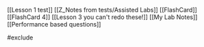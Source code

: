 [[Lesson 1 test]]
[[Z_Notes from tests/Assisted Labs]]
[[FlashCard]]
[[FlashCard 4]]
[[Lesson 3 you can't redo these!]]
[[My Lab Notes]]
[[Performance based questions]]


#exclude
